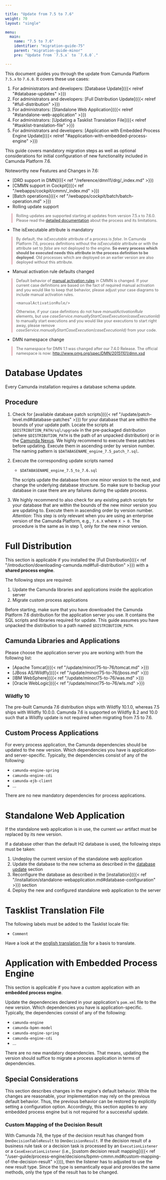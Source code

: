 ```yaml
---

title: "Update from 7.5 to 7.6"
weight: 70
layout: "single"

menu:
  main:
    name: "7.5 to 7.6"
    identifier: "migration-guide-75"
    parent: "migration-guide-minor"
    pre: "Update from `7.5.x` to `7.6.0`."

---
```


<style type="text/css">
    blockquote.upgrade-guide-quote{
      border-left: 2px solid #d2828d;
      margin-left: 1.65em;
      font-size: 0.9em;
    }
</style>

This document guides you through the update from Camunda Platform `7.5.x` to `7.6.0`. It covers these use cases:

1. For administrators and developers: [Database Update]({{< relref "#database-updates" >}})
2. For administrators and developers: [Full Distribution Update]({{< relref "#full-distribution" >}})
3. For administrators: [Standalone Web Application]({{< relref "#standalone-web-application" >}})
4. For administrators: [Updating a Tasklist Translation File]({{< relref "#tasklist-translation-file" >}})
5. For administrators and developers: [Application with Embedded Process Engine Update]({{< relref "#application-with-embedded-process-engine" >}})

This guide covers mandatory migration steps as well as optional considerations for initial configuration of new functionality included in Camunda Platform 7.6.

Noteworthy new Features and Changes in 7.6:

* [DRD support in DMN]({{< ref "/reference/dmn11/drg/_index.md" >}})
* [CMMN support in Cockpit]({{< ref "/webapps/cockpit/cmmn/_index.md" >}})
* [Batch operations]({{< ref "/webapps/cockpit/batch/batch-operation.md" >}})
* Rolling update support

<blockquote class="upgrade-guide-quote">
  Rolling updates are supported starting at updates from version 7.5.x to 7.6.0. Please read the <a href="../../../update/rolling-update">detailed documentation</a> about the process and its limitations.
</blockquote>

* The isExecutable attribute is mandatory

<blockquote class="upgrade-guide-quote">
 By default, the <i>isExecutable</i> attribute of a process is <i>false</i>. In Camunda Platform 7.6, process definitions without the <i>isExecutable</i> attribute or with the attribute set to <i>false</i> are not deployed to the engine. <b>So every process which should be executed needs this attribute in the process definition to be deployed</b>. Old processes which are deployed on an earlier version are also deployed without this attribute.
</blockquote>

* Manual activation rule defaults changed

<blockquote class="upgrade-guide-quote">
Default behavior of <a href="../../../reference/cmmn11/markers/manual-activation-rule">manual activation rules</a> in CMMN is changed. If your current case definitions are based on the fact of required manual activation and you would like to keep that behavior, please adjust your case diagrams to include manual activation rules.

<pre style="margin-top:1em">
&lt;manualActivationRule/&gt;
</pre>

Otherwise, if your case definitions do not have <i>manualActivationRule</i> elements, but use <i>caseService.manuallyStartCaseExecution(caseExecutionId)</i> to manually start executions and you would like your executions to start right away, please remove <i>caseService.manuallyStartCaseExecution(caseExecutionId)</i> from your code.
</blockquote>

* DMN namespace change

<blockquote class="upgrade-guide-quote">
The namespace for DMN 1.1 was changed after our 7.4.0 Release. The official namespace is now: <a href="http://www.omg.org/spec/DMN/20151101/dmn.xsd">http://www.omg.org/spec/DMN/20151101/dmn.xsd</a>
</blockquote>

# Database Updates

Every Camunda installation requires a database schema update.

## Procedure

1. Check for [available database patch scripts]({{< ref "/update/patch-level.md#database-patches" >}}) for your database that are within the bounds of your update path.
 Locate the scripts at `$DISTRIBUTION_PATH/sql/upgrade` in the pre-packaged distribution (where `$DISTRIBUTION_PATH` is the path of an unpacked distribution) or in the [Camunda Nexus](https://app.camunda.com/nexus/service/rest/repository/browse/public/org/camunda/bpm/distro/camunda-sql-scripts/).
 We highly recommend to execute these patches before updating. Execute them in ascending order by version number.
 The naming pattern is `$DATABASENAME_engine_7.5_patch_?.sql`.

2. Execute the corresponding update scripts named

    * `$DATABASENAME_engine_7.5_to_7.6.sql`

    The scripts update the database from one minor version to the next, and change the underlying database structure. So make sure to backup your database in case there are any failures during the update process.

3. We highly recommend to also check for any existing patch scripts for your database that are within the bounds of the new minor version you are updating to. Execute them in ascending order by version number. _Attention_: This step is only relevant when you are using an enterprise version of the Camunda Platform, e.g., `7.6.X` where `X > 0`. The procedure is the same as in step 1, only for the new minor version.

# Full Distribution

This section is applicable if you installed the [Full Distribution]({{< ref "/introduction/downloading-camunda.md#full-distribution" >}}) with a **shared process engine**.

The following steps are required:

1. Update the Camunda libraries and applications inside the application server
2. Migrate custom process applications

Before starting, make sure that you have downloaded the Camunda Platform 7.6 distribution for the application server you use. It contains the SQL scripts and libraries required for update. This guide assumes you have unpacked the distribution to a path named `$DISTRIBUTION_PATH`.

## Camunda Libraries and Applications

Please choose the application server you are working with from the following list:

* [Apache Tomcat]({{< ref "/update/minor/75-to-76/tomcat.md" >}})
* [JBoss AS/Wildfly]({{< ref "/update/minor/75-to-76/jboss.md" >}})
* [IBM WebSphere]({{< ref "/update/minor/75-to-76/was.md" >}})
* [Oracle WebLogic]({{< ref "/update/minor/75-to-76/wls.md" >}})

### Wildfly 10

The pre-built Camunda 7.6 distribution ships with Wildfly 10.1.0, whereas 7.5 ships with Wildfly 10.0.0. Camunda 7.6 is supported on Wildfly 8.2 and 10.0 such that a Wildfly update is not required when migrating from 7.5 to 7.6.

## Custom Process Applications

For every process application, the Camunda dependencies should be updated to the new version. Which dependencies you have is application- and server-specific. Typically, the dependencies consist of any of the following:

* `camunda-engine-spring`
* `camunda-engine-cdi`
* `camunda-ejb-client`
* ...

There are no new mandatory dependencies for process applications.

# Standalone Web Application

If the standalone web application is in use, the current `war` artifact must be replaced by its new version.

If a database other than the default H2 database is used, the following steps must be taken:

1. Undeploy the current version of the standalone web application
2. Update the database to the new schema as described in the [database
   update](#database-updates) section
3. Reconfigure the database as described in the [installation]({{< ref "/installation/standalone-webapplication.md#database-configuration" >}})
   section
4. Deploy the new and configured standalone web application to the server


# Tasklist Translation File

The following labels must be added to the Tasklist locale file:

* `Comment`

Have a look at the [english translation file](https://github.com/camunda/camunda-tasklist-translations/blob/master/locales/en.json) for a basis to translate.

# Application with Embedded Process Engine

This section is applicable if you have a custom application with an **embedded process engine**.

Update the dependencies declared in your application's `pom.xml` file to the new version. Which dependencies you have is application-specific. Typically, the dependencies consist of any of the following:

* `camunda-engine`
* `camunda-bpmn-model`
* `camunda-engine-spring`
* `camunda-engine-cdi`
* ...

There are no new mandatory dependencies. That means, updating the version should suffice to migrate a process application in terms of dependencies.

## Special Considerations

This section describes changes in the engine's default behavior. While the changes are reasonable, your implementation may rely on the previous default behavior. Thus, the previous behavior can be restored by explicitly setting a configuration option. Accordingly, this section applies to any embedded process engine but is not required for a successful update.

### Custom Mapping of the Decision Result

With Camunda 7.6, the type of the decision result has changed from `DmnDecisionTableResult` to `DmnDecisionResult`. If the decision result of a business rule task or a decision task is processed by an `ExecutionListener` or a `CaseExecutionListener` (i.e., [custom decision result mapping]({{< ref "/user-guide/process-engine/decisions/bpmn-cmmn.md#custom-mapping-of-the-decision-result" >}})), then the listener has to adjusted to use the new result type. Since the type is semantically equal and provides the same methods, only the type of the result has to be changed.
